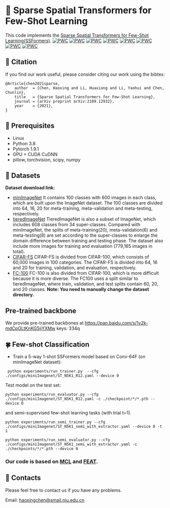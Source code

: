 # :star2: Sparse Spatial Transformers for Few-Shot Learning
This code implements the [Sparse Spatial Transformers for Few-Shot Learning(SSFormers)](https://arxiv.org/abs/2109.12932).
[![PWC](https://img.shields.io/endpoint.svg?url=https://paperswithcode.com/badge/sparse-spatial-transformers-for-few-shot/few-shot-image-classification-on-fc100-5-way)](https://paperswithcode.com/sota/few-shot-image-classification-on-fc100-5-way?p=sparse-spatial-transformers-for-few-shot)
[![PWC](https://img.shields.io/endpoint.svg?url=https://paperswithcode.com/badge/sparse-spatial-transformers-for-few-shot/few-shot-image-classification-on-fc100-5-way-1)](https://paperswithcode.com/sota/few-shot-image-classification-on-fc100-5-way-1?p=sparse-spatial-transformers-for-few-shot)
[![PWC](https://img.shields.io/endpoint.svg?url=https://paperswithcode.com/badge/sparse-spatial-transformers-for-few-shot/few-shot-image-classification-on-cifar-fs-5)](https://paperswithcode.com/sota/few-shot-image-classification-on-cifar-fs-5?p=sparse-spatial-transformers-for-few-shot)
[![PWC](https://img.shields.io/endpoint.svg?url=https://paperswithcode.com/badge/sparse-spatial-transformers-for-few-shot/few-shot-image-classification-on-cifar-fs-5-1)](https://paperswithcode.com/sota/few-shot-image-classification-on-cifar-fs-5-1?p=sparse-spatial-transformers-for-few-shot)
[![PWC](https://img.shields.io/endpoint.svg?url=https://paperswithcode.com/badge/sparse-spatial-transformers-for-few-shot/few-shot-image-classification-on-mini-3)](https://paperswithcode.com/sota/few-shot-image-classification-on-mini-3?p=sparse-spatial-transformers-for-few-shot)
[![PWC](https://img.shields.io/endpoint.svg?url=https://paperswithcode.com/badge/sparse-spatial-transformers-for-few-shot/few-shot-image-classification-on-mini-2)](https://paperswithcode.com/sota/few-shot-image-classification-on-mini-2?p=sparse-spatial-transformers-for-few-shot)
[![PWC](https://img.shields.io/endpoint.svg?url=https://paperswithcode.com/badge/sparse-spatial-transformers-for-few-shot/few-shot-image-classification-on-tiered)](https://paperswithcode.com/sota/few-shot-image-classification-on-tiered?p=sparse-spatial-transformers-for-few-shot)
[![PWC](https://img.shields.io/endpoint.svg?url=https://paperswithcode.com/badge/sparse-spatial-transformers-for-few-shot/few-shot-image-classification-on-tiered-1)](https://paperswithcode.com/sota/few-shot-image-classification-on-tiered-1?p=sparse-spatial-transformers-for-few-shot)

## :bookmark: Citation
If you find our work useful, please consider citing our work using the bibtex:
```
@Article{chen2021sparse,
	author  = {Chen, Haoxing and Li, Huaxiong and Li, Yaohui and Chen, Chunlin},
	title   = {Sparse Spatial Transformers for Few-Shot Learning},
	journal = {arXiv preprint arXiv:2109.12932},
	year    = {2021},
}
```

## :palm_tree: Prerequisites
* Linux
* Python 3.8
* Pytorch 1.9.1
* GPU + CUDA CuDNN
* pillow, torchvision, scipy, numpy
## :bookmark_tabs: Datasets
**Dataset download link:**
* [miniImageNet](https://drive.google.com/file/d/1fUBrpv8iutYwdL4xE1rX_R9ef6tyncX9/view) It contains 100 classes with 600 images in each class, which are built upon the ImageNet dataset. The 100 classes are divided into 64, 16, 20 for meta-training, meta-validation and meta-testing, respectively.
* [tieredImageNet](https://drive.google.com/drive/folders/163HGKZTvfcxsY96uIF6ILK_6ZmlULf_j?usp=sharing)
TieredImageNet is also a subset of ImageNet, which includes 608 classes from 34 super-classes. Compared with miniImageNet, the splits of meta-training(20), meta-validation(6) and meta-testing(8) are set according to the super-classes to enlarge the domain difference between training and testing phase. The dataset also include more images for training and evaluation (779,165 images in total).
* [CIFAR-FS](https://drive.google.com/file/d/1GjGMI0q3bgcpcB_CjI40fX54WgLPuTpS/view?usp=sharing)
CIFAR-FS is divided from CIFAR-100, which consists of 60,000 images in 100 categories. The CIFAR-FS is divided into 64, 16 and 20 for training, validation, and evaluation, respectively.
* [FC-100](https://drive.google.com/file/d/1_ZsLyqI487NRDQhwvI7rg86FK3YAZvz1/view?usp=sharing)
FC-100 is also divided from CIFAR-100, which is more difficult because it is more diverse. The FC100 uses a split similar to tieredImageNet, where train, validation, and test splits contain 60, 20, and 20 classes.
**Note: You need to manually change the dataset directory.**


## Pre-trained backbone
We provide pre-trained backbones at https://pan.baidu.com/s/1v2k-mdCpGLtKnKG5ijYXMw  keys: 334q

## :four_leaf_clover: Few-shot Classification
* Train a 5-way 1-shot SSFormers model based on Conv-64F (on miniImageNet dataset):
```
 python experiments/run_trainer.py  --cfg ./configs/miniImagenet/ST_N5K1_R12.yaml --device 0
```
Test model on the test set:
```
python experiments/run_evaluator.py --cfg ./configs/miniImagenet/ST_N5K1_R12.yaml -c ./checkpoint/*/*.pth --device 0
```
and semi-supervised few-shot learning tasks (with trial t=1).
```
python experiments/run_semi_trainer.py --cfg ./configs/miniImagenet/ST_N5K1_semi_with_extractor.yaml --device 0 -t 1

python experiments/run_semi_evaluator.py --cfg ./configs/miniImagenet/ST_N5K1_semi_with_extractor.yaml -c ./checkpoints/*/*.pth --device 0
```
### Our code is based on [MCL](https://github.com/LouieYang/MCL) and [FEAT](https://github.com/Sha-Lab/FEAT).

## :email: Contacts
Please feel free to contact us if you have any problems.

Email: [haoxingchen@smail.nju.edu.cn](haoxingchen@smail.nju.edu.cn)

